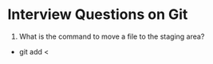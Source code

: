# Interview Questions on Git

1. What is the command to move a file to the staging area?

- git add <